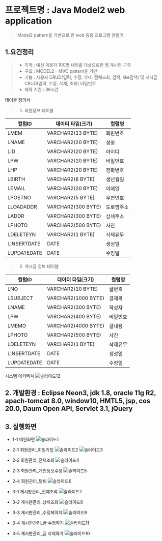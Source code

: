 # 프로젝트명 : **Java Model2 web application**
> Model2 pattern을 기반으로 한 web 응용 프로그램 만들기

## 1.요건정리
> - 목적 :  예상 이용자 100명 내외를 대상으로한 웹 게시판 구축
> - 구조 :  MODEL2 - MVC pattern을 기반
> - 기능 : 사용자 CRUD(입력, 수정, 삭제, 전체조회, 검색, like검색) 및 게시글 CRUD(입력, 수정, 삭제, 조회)
		비밀번호 
> - 제작 기간 : 36시간

테이블 정의서
 
> 1. 회원정보 테이블


컬럼ID		|	데이터 타입(크기)		|	컬럼명
----- 		|	--------		|	---
LMEM		|	VARCHAR2(13 BYTE)	|	회원번호	
LNAME		|	VARCHAR2(20 BYTE)	|	성명	
LID		|	VARCHAR2(20 BYTE)	|	아이디	
LPW		|	VARCHAR2(20 BYTE)	|	비밀번호	
LHP		|	VARCHAR2(20 BYTE)	|	전화번호	
LBIRTH		|	VARCHAR2(8 BYTE)	|	생년월일	
LEMAIL		|	VARCHAR2(20 BYTE)	|	이메일	
LPOSTNO		|	VARCHAR2(5 BYTE)	|	우편번호	
LLOADADDR	|	VARCHAR2(300 BYTE)	|	도로명주소	
LADDR		|	VARCHAR2(300 BYTE)	|	상세주소	
LPHOTO		|	VARCHAR2(500 BYTE)	|	사진	
LDELETEYN	|	VARCHAR2(1 BYTE)	|	삭제유무	
LINSERTDATE	|	DATE			|	생성일	
LUPDATEDATE	|	DATE			|	수정일	
						
> 2. 게시글 정보 테이블 						
						
컬럼ID		|	데이터 타입(크기)		|	컬럼명
----- 		|	--------		|	---
LNO		|	VARCHAR2(10 BYTE)	|	글번호	
LSUBJECT	|	VARCHAR2(1000 BYTE)	|	글제목	
LNAME		|	VARCHAR2(300 BYTE)	|	작성자	
LPW		|	VARCHAR2(400 BYTE)	|	비밀번호	
LMEMO		|	VARCHAR2(4000 BYTE)	|	글내용	
LPHOTO		|	VARCHAR2(500 BYTE)	|	사진	
LDELETEYN	|	VARCHAR2(1 BYTE)	|	삭제유무	
LINSERTDATE	|	DATE			|	생성일
LUPDATEDATE	|	DATE			|	수정일


시스템 아키텍쳐
![슬라이드12](https://user-images.githubusercontent.com/62315622/84184699-cdbb3280-aac8-11ea-8021-314cbbf4a69e.PNG)


## 2. 개발환경 : Eclipse Neon3, jdk 1.8, oracle 11g R2, apach-tomcat 8.0, window10, HMTL5, jsp, cos 20.0, Daum Open API, Servlet 3.1, jQuery


## 3. 실행화면

- 1-1 메인화면
![슬라이드1](https://user-images.githubusercontent.com/62315622/84184701-ce53c900-aac8-11ea-8a79-dfd4a704faad.PNG)

- 2-1 회원관리_회원가입
![슬라이드2](https://user-images.githubusercontent.com/62315622/84184704-ceec5f80-aac8-11ea-8c98-cafeed6ae264.PNG)
![슬라이드3](https://user-images.githubusercontent.com/62315622/84184705-cf84f600-aac8-11ea-9d0a-d9b0980b7bbe.PNG)

- 2-2 회원관리_전체조회
![슬라이드4](https://user-images.githubusercontent.com/62315622/84184706-d01d8c80-aac8-11ea-86de-b2891e166526.PNG)

- 2-3 회원관리_개인정보수정
![슬라이드5](https://user-images.githubusercontent.com/62315622/84184707-d0b62300-aac8-11ea-82b5-42cfb5c010f7.PNG)

- 2-4 회원관리_탈퇴
![슬라이드6](https://user-images.githubusercontent.com/62315622/84184708-d0b62300-aac8-11ea-8980-dfdc6712abee.PNG)

- 3-1 게시판관리_전체조회
![슬라이드7](https://user-images.githubusercontent.com/62315622/84184709-d14eb980-aac8-11ea-86e4-7706da7e3ee5.PNG)

- 3-2 게시판관리_상세조회
![슬라이드8](https://user-images.githubusercontent.com/62315622/84184691-ca27ab80-aac8-11ea-89dc-798f8688fe0f.PNG)

- 3-3 게시판관리_수정페이지
![슬라이드9](https://user-images.githubusercontent.com/62315622/84184693-cc8a0580-aac8-11ea-89a9-69d5704733e4.PNG)

- 3-4 게시판관리_글 수정하기
![슬라이드11](https://user-images.githubusercontent.com/62315622/84184695-cd229c00-aac8-11ea-8a9f-6852ffeebe96.PNG)

- 3-5 게시판관리_글 삭제하기
![슬라이드10](https://user-images.githubusercontent.com/62315622/84184694-cd229c00-aac8-11ea-92e2-d093a236c741.PNG)


